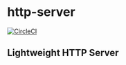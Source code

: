 # http-server

[![CircleCI](https://circleci.com/gh/fitraalim/http-server/tree/master.svg?style=svg)](https://circleci.com/gh/fitraalim/http-server/tree/master)

## Lightweight HTTP Server

